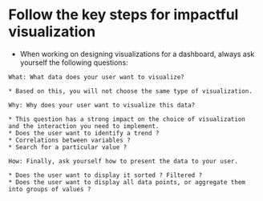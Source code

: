 # Follow the key steps for impactful visualization

- When working on designing visualizations for a dashboard, 
  always ask yourself the following questions:
  
```
What: What data does your user want to visualize?

* Based on this, you will not choose the same type of visualization.

Why: Why does your user want to visualize this data?

* This question has a strong impact on the choice of visualization 
and the interaction you need to implement. 
* Does the user want to identify a trend ? 
* Correlations between variables ? 
* Search for a particular value ?

How: Finally, ask yourself how to present the data to your user.

* Does the user want to display it sorted ? Filtered ?
* Does the user want to display all data points, or aggregate them into groups of values ?
```